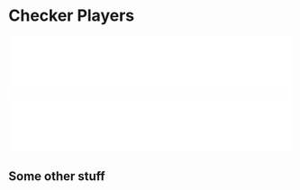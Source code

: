 # Checker Players
![Alt text](Documentation/Markmap/SoftwareMindMap.svg)
<img src="Documentation/Markmap/SoftwareMindMap.svg">
## Some other stuff